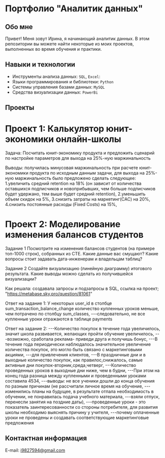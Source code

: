 # Портфолио "Аналитик данных"

## Обо мне
Привет! Меня зовут Ирина, я начинающий аналитик данных.
В этом репозитории вы можете найти некоторые из моих проектов, выполненных во время обучения и практики.

## Навыки и технологии
- Инструменты анализа данных: ``SQL``, ``Excel``: 
- Языки программирования и библиотеки: ``Python``
- Системы управления базами данных: ``MySQL``
- Средства визуализации данных: ``PowerBi``


## Проекты

# Проект 1: Калькулятор юнит-экономики онлайн-школы

Задача: Посчитать юнит-экономику продукта и предложить сценарий по настройке параметров для выхода на 25%-ную маржинальность

Выводы: получилась минусовая маржинальность при расчете юнит-экономики продукта по исходным данным задачи, для выхода на 25%-ную маржинальность было предложено сделать следующее:
1.увеличить средний retention на 18% (он зависит от количества оставшихся подписчиков и новоприбывших, чем больше подписчиков будет удержано, тем выше будет средний retention), 
2.уменьшить объем скидок на 5%,
3.снизить затраты на маркетинг(САС) на 20%,
4.снизить постоянные расходы (Fixed Costs) на 15%,

# Проект 2: Моделирование изменения балансов студентов
Задание 1
Посмотрите на изменения балансов студентов (на примере топ-1000 строк), собранных из CTE. 
Какие данные вас смущают? Какие вопросы стоит задавать дата-инженерам и владельцам таблиц? 

Задание 2
Создайте визуализацию (линейную диаграмму) итогового результата. 
Какие выводы можно сделать из получившейся визуализации?

Как решала: создавала запросы и подзапросы в SQL, ссылка на проект; "https://metabase.sky.pro/question/81061"  

Ответ на задание 1: 
У некоторых user_id в столбце sum_transaction_balance_change количество купленных уроков меньше, чем потрачено по столбцу sum_classes,
---следовательно, не все купленные уроки отражаются в таблице payments

Ответ на задание 2:
---Количество покупок в течение года увеличилось, значит школа развивается, желающих пройти обучение увеличилось, 
---возможно, сработала реклама- приведи друга и получишь бонус,
---В течение года периодически наблюдалось значительное увеличение количества покупок, это могло быть связано с маркетинговыми акциями,
---для привлечения клиентов,
---В праздничные дни и в выходные количество покупок, как правилос,снижалось, самые активные дни покупок-вторник,среда,четверг,
---Количество проведенных уроков в выходные дни ниже, чем в будни,
---При этом на конец года разница между купленными и проведенными уроками составила 4534, 
---выводы: не все ученики дошли до конца обучения по разным причинам (не рассчитали личное время на обучение, 
---изменились планы на будущее, в результате отпала необходимость в обучении, не понравилась подача учебного материала,
---взяли отпуск, перенесли занятия на поздние даты),
---проведенные уроки - это показатель заинтересованности со стороны потребителя, для развития школы необходимо выяснять причину у учителя,
---почему оплаченные уроки не проведены и создавать соответствующие маркетинговые предложения 

## Контактная информация
E-mail: i9827594@gmail.com 
